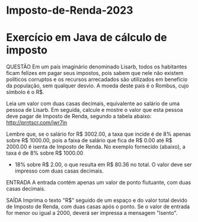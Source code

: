 # Imposto-de-Renda-2023
# Exercício em Java de cálculo de imposto

 
 QUESTÃO
 Em um país imaginário denominado Lisarb, todos os habitantes ficam felizes 
 em pagar seus impostos, pois sabem que nele não existem políticos corruptos 
 e os recursos arrecadados são utilizados em benefício da população, sem 
 qualquer desvio. A moeda deste país é o Rombus, cujo símbolo é o R$.

 Leia um valor com duas casas decimais, equivalente ao salário de uma pessoa 
 de Lisarb. Em seguida, calcule e mostre o valor que esta pessoa deve pagar de 
 Imposto de Renda, segundo a tabela abaixo: http://prntscr.com/jwr7in
 
 Lembre que, se o salário for R$ 3002.00, a taxa que incide é de 8% apenas sobre 
 R$ 1000.00, pois a faixa de salário que fica de R$ 0.00 até R$ 2000.00 é isenta 
 de Imposto de Renda. No exemplo fornecido (abaixo), a taxa é de 8% sobre R$ 1000.00 
 + 18% sobre R$ 2.00, o que resulta em R$ 80.36 no total. O valor deve ser impresso 
 com duas casas decimais.
 
 ENTRADA
 A entrada contém apenas um valor de ponto flutuante, com duas casas decimais.

 SAÍDA
 Imprima o texto "R$" seguido de um espaço e do valor total devido de Imposto de Renda, 
 com duas casas após o ponto. Se o valor de entrada for menor ou igual a 2000, deverá ser 
 impressa a mensagem "Isento".
 

